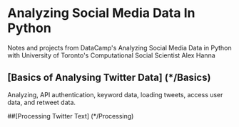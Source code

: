 # Analyzing Social Media Data In Python
Notes and projects from DataCamp's Analyzing Social Media Data in Python with University of Toronto's Computational Social Scientist Alex Hanna

## [Basics of Analysing Twitter Data] (*/Basics)

Analyzing, API authentication, keyword data, loading tweets, access user data, and retweet data.

##[Processing Twitter Text] (*/Processing)



